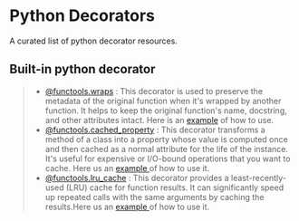 # Python Decorators

A curated list of python decorator resources.

## Built-in python decorator

> -   [@functools.wraps](https://docs.python.org/3/library/functools.html#functools.wraps) : This decorator is used to preserve the metadata of the original function when it's wrapped by another function. It helps to keep the original function's name, docstring, and other attributes intact. Here is an [example](decorators/functools_wraps.md) of how to use.
> -   [@functools.cached_property](https://docs.python.org/3/library/functools.html#functools.cached_property) : This decorator transforms a method of a class into a property whose value is computed once and then cached as a normal attribute for the life of the instance. It's useful for expensive or I/O-bound operations that you want to cache. Here us an [example ](decorators/functools_cached_property.md) of how to use it.
> -   [@functools.lru_cache](https://docs.python.org/3/library/functools.html#functools.lru_cache) : This decorator provides a least-recently-used (LRU) cache for function results. It can significantly speed up repeated calls with the same arguments by caching the results.Here us an [example ](decorators/functools_lru_cache.md) of how to use it.
